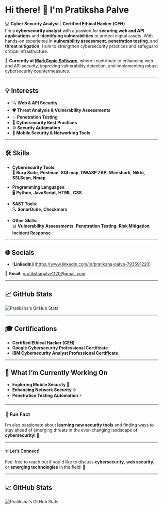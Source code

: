 # Hi there! 👋 I'm **Pratiksha Palve**

💻 **Cyber Security Analyst** | **Certified Ethical Hacker (CEH)**  
I'm a **cybersecurity analyst** with a passion for **securing web and API applications** and **identifying vulnerabilities** to protect digital assets. With hands-on experience in **vulnerability assessment**, **penetration testing**, and **threat mitigation**, I aim to strengthen cybersecurity practices and safeguard critical infrastructure.  

🔐 **Currently at** [**MarkGenic Software**](#), where I contribute to enhancing web and API security, improving vulnerability detection, and implementing robust cybersecurity countermeasures.

---

## 💡 **Interests**  
- 🔍 **Web & API Security**  
- 🛡️ **Threat Analysis & Vulnerability Assessments**  
- 💥 **Penetration Testing**  
- 🔐 **Cybersecurity Best Practices**  
- ⚙️ **Security Automation**  
- 📱 **Mobile Security & Networking Tools**

---

## 🛠️ **Skills**  
- **Cybersecurity Tools**:  
  🔧 **Burp Suite**, **Postman**, **SQLmap**, **OWASP ZAP**, **Wireshark**, **Nikto**, **SSLScan**, **Nmap**  

- **Programming Languages**:  
  🖥️ **Python**, **JavaScript**, **HTML**, **CSS**

- **SAST Tools**:  
  🔍 **SonarQube**, **Checkmarx**

- **Other Skills**:  
  📊 **Vulnerability Assessments**, **Penetration Testing**, **Risk Mitigation**, **Incident Response**

---

## 🌐 **Socials**  
- [**LinkedIn**]((https://www.linkedin.com/in/pratiksha-palve-793591220)
  

📧 **Email**: pratikshapalve1120@gmail.com

---

## 📈 **GitHub Stats**  
![Pratiksha's GitHub Stats](https://github-readme-stats.vercel.app/api?username=pratikshapalve&show_icons=true&count_private=true&hide=prs&theme=radical)

---

## 🎓 **Certifications**  
- **Certified Ethical Hacker (CEH)**  
- **Google Cybersecurity Professional Certificate**  
- **IBM Cybersecurity Analyst Professional Certificate**

---

## 🎯 **What I’m Currently Working On**  
- **Exploring Mobile Security** 📱  
- **Enhancing Network Security** 🌐  
- **Penetration Testing Automation** ⚡

---

### 📢 **Fun Fact**  
I’m also passionate about **learning new security tools** and finding ways to stay ahead of emerging threats in the ever-changing landscape of **cybersecurity**! 🔐

---

#### ✨ **Let’s Connect!**
Feel free to reach out if you'd like to discuss **cybersecurity**, **web security**, or **emerging technologies** in the field! 🚀

---


## 📈 GitHub Stats  
![Pratiksha's GitHub Stats](https://github-readme-stats.vercel.app/api?username=pratikshapalve&show_icons=true&count_private=true&hide=prs&theme=radical)
